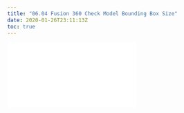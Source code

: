```yaml
---
title: "06.04 Fusion 360 Check Model Bounding Box Size"
date: 2020-01-26T23:11:13Z
toc: true
---
```


![Link to included file content](../../../../3d-modeling/fusion-360/fusion-360-check-model-bounding-box-size.md)
